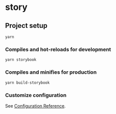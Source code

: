 # story

## Project setup
```
yarn
```

### Compiles and hot-reloads for development
```
yarn storybook
```

### Compiles and minifies for production
```
yarn build-storybook
```

### Customize configuration
See [Configuration Reference](https://cli.vuejs.org/config/).

